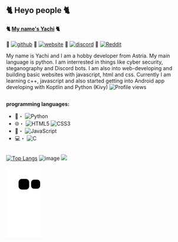 ## 🐈 Heyo people 🐈
#### 🐈 [My name's Yachi](https://about-me.yachi-qwq.repl.co/) 🐈

   🐾 [<img src='https://cdn.jsdelivr.net/npm/simple-icons@3.0.1/icons/github.svg' alt='github' height='40'>](https://github.com/Yachi-qwq)     🐾 [<img src='https://cdn.jsdelivr.net/npm/simple-icons@3.0.1/icons/icloud.svg' alt='website' height='40'>](https://shippodes.mx177013.repl.co/)     🐾 [<img src='https://cdn.jsdelivr.net/npm/simple-icons@3.0.1/icons/discord.svg' alt='discord' height='40'>](https://discord.gg/U2ZFKnHABg)     🐾 [<img src='https://cdn.jsdelivr.net/npm/simple-icons@3.0.1/icons/reddit.svg' alt='Reddit' height='40'>](https://www.reddit.com/user/Sensitive_Race_5802)  
   

My name is Yachi and I am a hobby developer from Astria. My main language is python. I am interrested in things like cyber security, steganography and Discord bots. I am also into web-developing and building basic websites with javascript, html and css. Currently I am learning c++, javascript and also started getting into Android app developing with Koptlin and Python (Kivy) ![Profile views](https://gpvc.arturio.dev/Yachi-qwq)  
##
__programming languages:__ 

- 🐍・ ![Python](https://img.shields.io/badge/python-3670A0?style=for-the-badge&logo=python&logoColor=ffdd54)
- 🌐・ ![HTML5](https://img.shields.io/badge/html5-%23E34F26.svg?style=for-the-badge&logo=html5&logoColor=white) ![CSS3](https://img.shields.io/badge/css3-%231572B6.svg?style=for-the-badge&logo=css3&logoColor=white)
- 📱・ ![JavaScript](https://img.shields.io/badge/javascript-%23323330.svg?style=for-the-badge&logo=javascript&logoColor=%23F7DF1E)
- 💻・ ![C](https://img.shields.io/badge/c-%2300599C.svg?style=for-the-badge&logo=c&logoColor=white) 

##
[![Top Langs](https://github-readme-stats.vercel.app/api/top-langs/?username=Yachi-qwq&theme=radical&layout=compact)](https://www.youtube.com/watch?v=dQw4w9WgXcQ)
![image]({{https://github-readme-stats.vercel.app/api?username={Yachi-qwq}}})
<img src="{https://github-readme-stats.vercel.app/api?username={Yachi-qwq}}" />

<div> 

 
  ![Snake animation](https://github.com/rafaballerini/rafaballerini/blob/output/github-contribution-grid-snake.svg)
 
</div>
